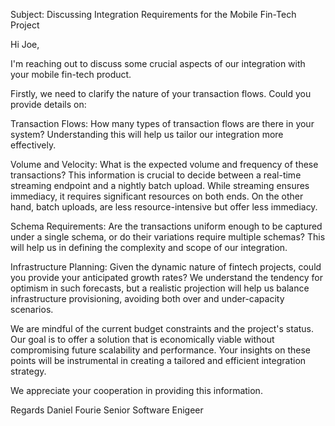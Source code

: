 Subject: Discussing Integration Requirements for the Mobile Fin-Tech Project

Hi Joe,

I'm reaching out to discuss some crucial aspects of our integration with your mobile fin-tech product.

Firstly, we need to clarify the nature of your transaction flows. Could you provide details on:

Transaction Flows: How many types of transaction flows are there in your system? Understanding this will help us tailor our integration more effectively.

Volume and Velocity: What is the expected volume and frequency of these transactions? This information is crucial to decide between a real-time streaming endpoint and a nightly batch upload. While streaming ensures immediacy, it requires significant resources on both ends. On the other hand, batch uploads, are less resource-intensive but offer less immediacy.

Schema Requirements: Are the transactions uniform enough to be captured under a single schema, or do their variations require multiple schemas? This will help us in defining the complexity and scope of our integration.

Infrastructure Planning: Given the dynamic nature of fintech projects, could you provide your anticipated growth rates? We understand the tendency for optimism in such forecasts, but a realistic projection will help us balance infrastructure provisioning, avoiding both over and under-capacity scenarios.

We are mindful of the current budget constraints and the project's status. Our goal is to offer a solution that is economically viable without compromising future scalability and performance. Your insights on these points will be instrumental in creating a tailored and efficient integration strategy.

We appreciate your cooperation in providing this information. 

Regards
Daniel Fourie
Senior Software Enigeer
